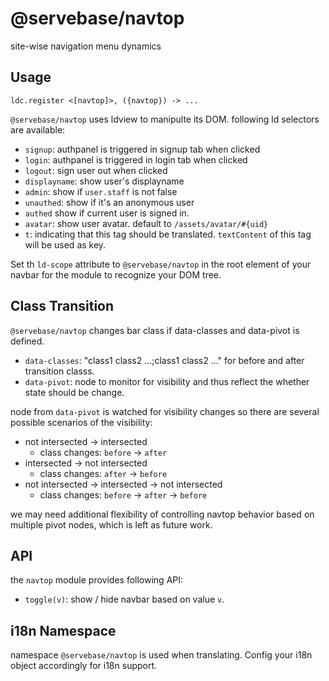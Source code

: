 # @servebase/navtop

site-wise navigation menu dynamics


## Usage

    ldc.register <[navtop]>, ({navtop}) -> ...


`@servebase/navtop` uses ldview to manipulte its DOM. following ld selectors are available:

 - `signup`: authpanel is triggered in signup tab when clicked
 - `login`: authpanel is triggered in login tab when clicked
 - `logout`: sign user out when clicked
 - `displayname`: show user's displayname
 - `admin`: show if `user.staff` is not false
 - `unauthed`: show if it's an anonymous user
 - `authed` show if current user is signed in.
 - `avatar`: show user avatar. default to `/assets/avatar/#{uid}`
 - `t`: indicating that this tag should be translated. `textContent` of this tag will be used as key.

Set th `ld-scope` attribute to `@servebase/navtop` in the root element of your navbar for the module to recognize your DOM tree.


## Class Transition

`@servebase/navtop` changes bar class if data-classes and data-pivot is defined.

 - `data-classes`: "class1 class2 ...;class1 class2 ..." for before and after transition classs.
 - `data-pivot`: node to monitor for visibility and thus reflect the whether state should be change.

node from `data-pivot` is watched for visibility changes so there are several possible scenarios of the visibility:

 - not intersected -> intersected
   - class changes: `before` -> `after`
 - intersected -> not intersected
   - class changes: `after` -> `before`
 - not intersected -> intersected -> not intersected
   - class changes: `before` -> `after` -> `before`

we may need additional flexibility of controlling navtop behavior based on multiple pivot nodes, which is left as future work.


## API

the `navtop` module provides following API:

 - `toggle(v)`: show / hide navbar based on value `v`.


## i18n Namespace

namespace `@servebase/navtop` is used when translating. Config your i18n object accordingly for i18n support.
